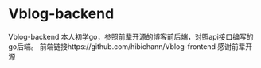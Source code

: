 # Vblog-backend
Vblog-backend 
本人初学go，参照前辈开源的博客前后端，对照api接口编写的go后端。
前端链接https://github.com/hibichann/Vblog-frontend
感谢前辈开源
